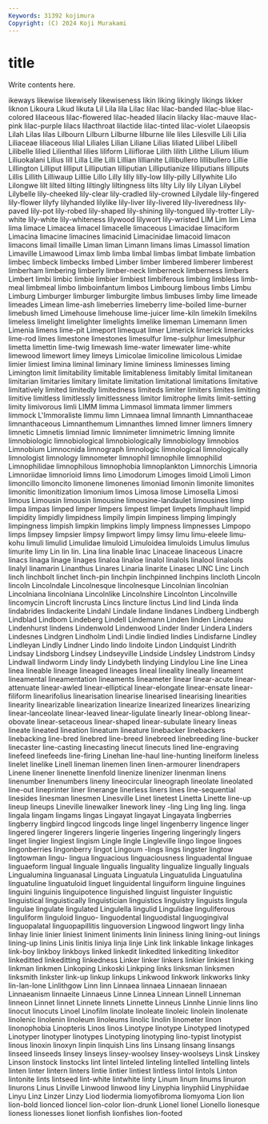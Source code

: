 ```yaml
---
Keywords: 31392 kojimura
Copyright: (C) 2024 Koji Murakami
---
```


# title

Write contents here.



ikeways likewise likewisely likewiseness likin liking likingly likings
likker liknon Likoura Likud likuta Lil Lila lila Lilac lilac
lilac-banded lilac-blue lilac-colored lilaceous lilac-flowered lilac-headed lilacin lilacky lilac-mauve lilac-pink
lilac-purple lilacs lilacthroat lilactide lilac-tinted lilac-violet Lilaeopsis Lilah Lilas lilas
Lilbourn Lilburn Lilburne lilburne lile liles Lilesville Lili Lilia Liliaceae
liliaceous lilial Liliales Lilian Liliane Lilias liliated Lilibel Lilibell Lilibelle
lilied Lilienthal lilies liliform Liliiflorae Lilith lilith Lilithe Lilium lilium
Liliuokalani Lilius lill Lilla Lille Lilli Lillian lillianite Lillibullero lillibullero
Lillie Lillington Lilliput lilliput Lilliputian lilliputian Lilliputianize lilliputians lilliputs Lillis
Lillith Lilliwaup Lilllie Lillo Lilly lilly lilly-low lilly-pilly Lillywhite Lilo
Lilongwe lilt lilted lilting liltingly liltingness lilts lilty Lily lily
Lilyan Lilybel Lilybelle lily-cheeked lily-clear lily-cradled lily-crowned Lilydale lily-fingered lily-flower
lilyfy lilyhanded lilylike lily-liver lily-livered lily-liveredness lily-paved lily-pot lily-robed lily-shaped
lily-shining lily-tongued lily-trotter Lily-white lily-white lily-whiteness lilywood lilywort lily-wristed LIM
Lim lim Lima lima limace Limacea limacel limacelle limaceous Limacidae
limaciform Limacina limacine limacines limacinid Limacinidae limacoid limacon limacons limail
limaille Liman liman Limann limans limas Limassol limation Limaville Limawood
Limax limb limba limbal limbas limbat limbate limbation limbec limbeck
limbecks limbed Limber limber limbered limberer limberest limberham limbering limberly
limber-neck limberneck limberness limbers Limbert limbi limbic limbie limbier limbiest
limbiferous limbing limbless limb-meal limbmeal limbo limboinfantum limbos Limbourg limbous
limbs Limbu Limburg Limburger limburger limburgite limbus limbuses limby lime
limeade limeades Limean lime-ash limeberries limeberry lime-boiled lime-burner limebush limed
Limehouse limehouse lime-juicer lime-kiln limekiln limekilns limeless limelight limelighter limelights
limelike limeman Limemann limen Limenia limens lime-pit Limeport limequat limer
Limerick limerick limericks lime-rod limes limestone limestones limesulfur lime-sulphur limesulphur
limetta limettin lime-twig limewash lime-water limewater lime-white limewood limewort limey
limeys Limicolae limicoline limicolous Limidae limier limiest limina liminal liminary
limine liminess liminesses liming Limington limit limitability limitable limitableness limitably
limital limitanean limitarian limitaries limitary limitate limitation limitational limitations limitative
limitatively limited limitedly limitedness limiteds limiter limiters limites limiting limitive
limitless limitlessly limitlessness limitor limitrophe limits limit-setting limity limivorous limli
LIMM limma Limmasol limmata limmer limmers limmock L'Immoraliste limmu limn
Limnaea limnal limnanth Limnanthaceae limnanthaceous Limnanthemum Limnanthes limned limner limners
limnery limnetic Limnetis limniad limnic limnimeter limnimetric limning limnite limnobiologic
limnobiological limnobiologically limnobiology limnobios Limnobium Limnocnida limnograph limnologic limnological limnologically
limnologist limnology limnometer limnophil limnophile limnophilid Limnophilidae limnophilous limnophobia limnoplankton
Limnorchis Limnoria Limnoriidae limnorioid limns limo Limodorum Limoges limoid Limoli
Limon limoncillo limoncito limonene limonenes limoniad limonin limonite limonites limonitic
limonitization limonium limos Limosa limose Limosella Limosi limous Limousin limousin
limousine limousine-landaulet limousines limp limpa limpas limped limper limpers limpest
limpet limpets limphault limpid limpidity limpidly limpidness limpily limpin limpiness
limping limpingly limpingness limpish limpkin limpkins limply limpness limpnesses Limpopo
limps limpsey limpsier limpsy limpwort limpy limsy limu limu-eleele limu-kohu
limuli limulid Limulidae limuloid Limuloidea limuloids Limulus limulus limurite limy
Lin lin lin. Lina lina linable linac Linaceae linaceous Linacre
linacs linaga linage linages linaloa linaloe linalol linalols linalool linalools
linalyl linamarin Linanthus Linares Linaria linarite Linasec LINC Linc Linch
linch linchbolt linchet linch-pin linchpin linchpinned linchpins lincloth Lincoln lincoln
Lincolndale Lincolnesque lincolnesque Lincolnian lincolnian Lincolniana lincolniana Lincolnlike Lincolnshire Lincolnton
Lincolnville lincomycin Lincroft lincrusta Lincs lincture linctus Lind lind Linda
linda lindabrides lindackerite Lindahl Lindale lindane lindanes Lindberg Lindbergh Lindblad
Lindbom Lindeberg Lindell Lindemann Linden linden Lindenau Lindenhurst lindens Lindenwold
Lindenwood Linder linder Lindera Linders Lindesnes Lindgren Lindholm Lindi Lindie
lindied lindies Lindisfarne Lindley Lindleyan Lindly Lindner Lindo lindo lindoite
Lindon Lindquist Lindrith Lindsay Lindsborg Lindsey Lindseyville Lindside Lindsley Lindstrom
Lindsy Lindwall lindworm Lindy lindy Lindybeth lindying Lindylou Line line
Linea linea lineable lineage lineaged lineages lineal lineality lineally lineament
lineamental lineamentation lineaments lineameter linear linear-acute linear-attenuate linear-awled linear-elliptical linear-elongate
linear-ensate linear-filiform linearifolius linearisation linearise linearised linearising linearities linearity linearizable
linearization linearize linearized linearizes linearizing linear-lanceolate linear-leaved linear-ligulate linearly linear-oblong
linear-obovate linear-setaceous linear-shaped linear-subulate lineary lineas lineate lineated lineation lineatum
lineature linebacker linebackers linebacking line-bred linebred line-breed linebreed linebreeding line-bucker
linecaster line-casting linecasting linecut linecuts lined line-engraving linefeed linefeeds line-firing
Linehan line-haul line-hunting lineiform lineless linelet linelike Linell lineman linemen
linen linen-armourer linendrapers Linene linener linenette linenfold linenize linenizer linenman
linens linenumber linenumbers lineny lineocircular lineograph lineolate lineolated line-out lineprinter
liner linerange linerless liners lines line-sequential linesides linesman linesmen Linesville
Linet linetest Linetta Linette line-up lineup lineups Lineville linewalker linework
liney -ling Ling ling ling. linga lingala lingam lingams lingas
Lingayat lingayat Lingayata lingberries lingberry lingbird lingcod lingcods linge lingel
lingenberry lingence linger lingered lingerer lingerers lingerie lingeries lingering lingeringly
lingers linget lingier lingiest lingism Lingle lingle Lingleville lingo lingoe
lingoes lingonberries lingonberry lingot Lingoum -lings lings lingster lingtow lingtowman
lingu- lingua linguacious linguaciousness linguadental linguae linguaeform lingual linguale lingualis
linguality lingualize lingually linguals Lingualumina linguanasal Linguata Linguatula Linguatulida Linguatulina
linguatuline linguatuloid linguet linguidental linguiform linguine linguines linguini linguinis linguipotence
linguished linguist linguister linguistic linguistical linguistically linguistician linguistics linguistry linguists
lingula lingulae lingulate lingulated Lingulella lingulid Lingulidae linguliferous linguliform linguloid
linguo- linguodental linguodistal linguogingival linguopalatal linguopapillitis linguoversion Lingwood lingwort lingy
linha linhay linie linier liniest liniment liniments linin lininess lining
lining-out linings lining-up linins Linis linitis liniya linja linje Link
link linkable linkage linkages link-boy linkboy linkboys linked linkedit linkedited
linkediting linkeditor linkeditted linkeditting linkedness Linker linker linkers linkier linkiest
linking linkman linkmen Linkoping Linkoski Linkping links linksman linksmen linksmith
linkster link-up linkup linkups Linkwood linkwork linkworks linky lin-lan-lone Linlithgow
Linn linn Linnaea linnaea Linnaean linnaean Linnaeanism linnaeite Linnaeus Linne
Linnea Linnean Linnell Linneman linneon Linnet linnet Linnete linnets Linnette
Linneus Linnhe Linnie linns lino linocut linocuts Linoel Linofilm linolate
linoleate linoleic linolein linolenate linolenic linolenin linoleum linoleums linolic linolin
linometer linon linonophobia Linopteris Linos linos Linotype linotype Linotyped linotyped
Linotyper linotyper linotypes Linotyping linotyping lino-typist linotypist linous linoxin linoxyn
linpin linquish Lins lins Linsang linsang linsangs linseed linseeds linsey
linseys linsey-woolsey linsey-woolseys Linsk Linskey Linson linstock linstocks lint lintel
linteled linteling lintelled lintelling lintels linten linter lintern linters lintie
lintier lintiest lintless lintol lintols Linton lintonite lints lintseed lint-white
lintwhite linty Linum linum linums linuron linurons Linus Linville Linwood
linwood liny Linyphia linyphiid Linyphiidae Linyu Linz Linzer Linzy Liod
liodermia liomyofibroma liomyoma Lion lion lion-bold lionced lioncel lion-color lion-drunk
Lionel lionel Lionello lionesque lioness lionesses lionet lionfish lionfishes lion-footed
